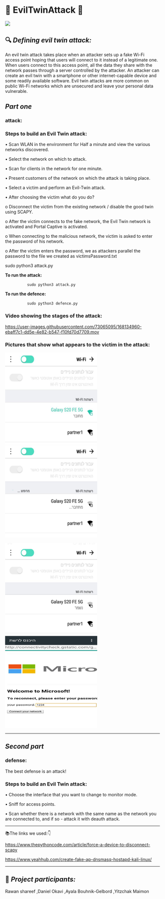# :imp: EvilTwinAttack :imp:

 ![](https://www.greycampus.com/hubfs/Imported_Blog_Media/content_evil_twin_attack.png)

:mag: 
 _Defining evil twin attack:_
----------------------------------------
An evil twin attack takes place when an attacker sets up a fake Wi-Fi access point hoping that users will connect to it instead of a legitimate one. When users connect to this access point, all the data they share with the network passes through a server controlled by the attacker. An attacker can create an evil twin with a smartphone or other internet-capable device and some readily available software. Evil twin attacks are more common on public Wi-Fi networks which are unsecured and leave your personal data vulnerable.


 _Part one_
----------------------------------------
###  attack:

### Steps to build an Evil Twin attack:

• Scan WLAN in the environment for Half a minute and view the various networks discovered.

• Select the network on which to attack.

• Scan for clients in the network for one minute.

• Present customers of the network on which the attack is taking place.

• Select a victim and perform an Evil-Twin attack.

• After choosing the victim what do you do?

o Disconnect the victim from the existing network / disable the good twin using SCAPY.

o After the victim connects to the fake network, the Evil Twin network is activated and Portal Captive is activated.

o When connecting to the malicious network, the victim is asked to enter the password of his network.

o After the victim enters the password, we as attackers parallel the password to the file we created as victimsPassword.txt


sudo python3 attack.py‏

**To run the attack:**

              sudo python3 attack.py  
              
**To run the defence:**   

              sudo python3 defence.py
       


### Video showing the stages of the attack:
https://user-images.githubusercontent.com/73065095/168134960-ebaff7c1-dd5e-4e82-b547-f10fd70d7709.mov

### Pictures that show what appears to the victim in the attack:

<img src="Images/WhatsApp Image 2022-05-12 at 20.16.15.jpeg"  width="300" height="300"> <img src="Images/WhatsApp Image 2022-05-12 at 20.16.16.jpeg" width="300" height="300">
 
 
 <img src="Images/WhatsApp Image 2022-05-12 at 20.49.37.jpeg"  width="300" height="300"> <img src="Images/WhatsApp Image 2022-05-12 at 20.16.17.jpeg" width="300" height="300">


----------------------------------------
 _Second part_
----------------------------------------
###  defense:
The best defense is an attack!

### Steps to build an Evil Twin attack:

• Choose the interface that you want to change to monitor mode.

• Sniff for access points. 

• Scan whether there is a network with the same name as the network you are connected to, and if so - attack it with deauth attack.

---------------------------------------------------------------------------------------------------- 
:books:The links we used::point_down:


https://www.thepythoncode.com/article/force-a-device-to-disconnect-scapy


https://www.yeahhub.com/create-fake-ap-dnsmasq-hostapd-kali-linux/


----------------------------------------









:pushpin:
_Project participants:_
----------------------------------------
Rawan shareef ,Daniel Okavi ,Ayala Bouhnik-Gelbord ,Yitzchak Maimon

